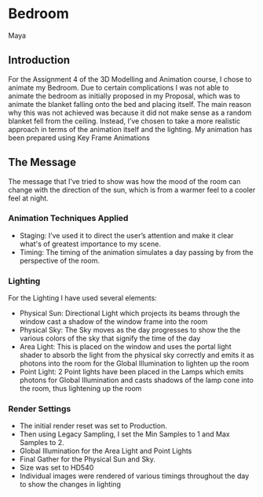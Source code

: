 # Bedroom
Maya

## Introduction
For the Assignment 4 of the 3D Modelling and Animation course, I chose to animate my Bedroom. Due to certain complications I was not able to animate the bedroom as initially proposed in my Proposal, which was to animate the blanket falling onto the bed and placing itself. The main reason why this was not achieved was because it did not make sense as a random blanket fell from the ceiling. Instead, I’ve chosen to take a more realistic approach in terms of the animation itself and the lighting. My animation has been prepared using Key Frame Animations

## The Message
The message that I’ve tried to show was how the mood of the room can change with the direction of the sun, which is from a warmer feel to a cooler feel at night.

### Animation Techniques Applied
- Staging: I’ve used it to direct the user’s attention and make it clear what's of greatest importance to my scene.
- Timing: The timing of the animation simulates a day passing by from the perspective of the room.

### Lighting
For the Lighting I have used several elements:
- Physical Sun: Directional Light which projects its beams through the window cast a shadow of the window frame into the room
- Physical Sky: The Sky moves as the day progresses to show the the various colors of the sky that signify the time of the day
- Area Light: This is placed on the window and uses the portal light shader to absorb the light from the physical sky correctly and emits it as photons into the room for the Global Illumination to lighten up the room
- Point Light: 2 Point lights have been placed in the Lamps which emits photons for Global Illumination and casts shadows of the lamp cone into the room, thus lightening up the room

### Render Settings
- The initial render reset was set to Production.
- Then using Legacy Sampling, I set the Min Samples to 1 and Max Samples to 2.
- Global Illumination for the Area Light and Point Lights
- Final Gather for the Physical Sun and Sky.
- Size was set to HD540
- Individual images were rendered of various timings throughout the day to show the changes in lighting
 
